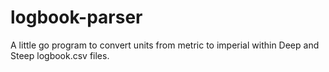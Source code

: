 # logbook-parser
A little go program to convert units from metric to imperial within Deep and Steep logbook.csv files. 
